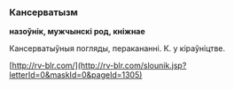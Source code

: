 ### Кансерватызм
**назоўнік, мужчынскі род, кніжнае**

Кансерватыўныя погляды, перакананні. К. у кіраўніцтве.

<a rel="author">[http://rv-blr.com/](http://rv-blr.com/slounik.jsp?letterId=0&maskId=0&pageId=1305)</a>
